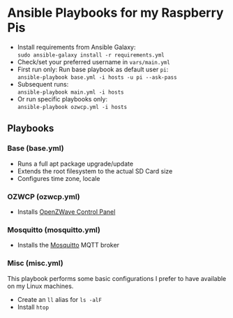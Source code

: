# Ansible Playbooks for my Raspberry Pis

* Install requirements from Ansible Galaxy:  
`sudo ansible-galaxy install -r requirements.yml`
* Check/set your preferred username in `vars/main.yml`
* First run only: Run base playbook as default user `pi`:  
`ansible-playbook base.yml -i hosts -u pi --ask-pass`
* Subsequent runs:  
`ansible-playbook main.yml -i hosts`
* Or run specific playbooks only:  
`ansible-playbook ozwcp.yml -i hosts`

## Playbooks

### Base (base.yml)

* Runs a full apt package upgrade/update
* Extends the root filesystem to the actual SD Card size
* Configures time zone, locale

### OZWCP (ozwcp.yml)

* Installs [OpenZWave Control Panel](https://github.com/OpenZWave/open-zwave-control-panel)

### Mosquitto (mosquitto.yml)

* Installs the [Mosquitto](http://mosquitto.org) MQTT broker

### Misc (misc.yml)

This playbook performs some basic configurations I prefer to have available on my Linux machines.

* Create an `ll` alias for `ls -alF`
* Install `htop`